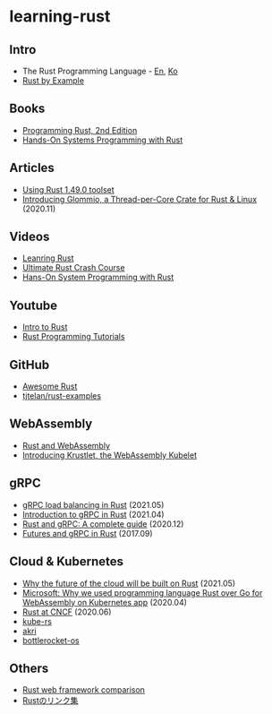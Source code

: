 # learning-rust

## Intro
- The Rust Programming Language - [En](https://doc.rust-lang.org/book/), [Ko](https://rinthel.github.io/rust-lang-book-ko/)
- [Rust by Example](https://doc.rust-lang.org/rust-by-example/)

## Books
- [Programming Rust, 2nd Edition](https://learning.oreilly.com/library/view/programming-rust-2nd/9781492052586/)
- [Hands-On Systems Programming with Rust](https://learning.oreilly.com/library/view/hands-on-systems-programming/9781098109424/)

## Articles
- [Using Rust 1.49.0 toolset](https://access.redhat.com/documentation/en-us/red_hat_developer_tools/1/html/using_rust_1.49.0_toolset/index)
- [Introducing Glommio, a Thread-per-Core Crate for Rust & Linux](https://www.datadoghq.com/blog/engineering/introducing-glommio/) (2020.11)

## Videos
- [Leanring Rust](https://learning.oreilly.com/videos/learning-rust/9781788477918/)
- [Ultimate Rust Crash Course](https://learning.oreilly.com/videos/ultimate-rust-crash/9781800563902/)
- [Hans-On System Programming with Rust](https://learning.oreilly.com/videos/hands-on-systems-programming/9781838822132/)

## Youtube
- [Intro to Rust](https://www.youtube.com/playlist?list=PLJbE2Yu2zumDF6BX6_RdPisRVHgzV02NW)
- [Rust Programming Tutorials](https://www.youtube.com/watch?v=vOMJlQ5B-M0&list=PLVvjrrRCBy2JSHf9tGxGKJ-bYAN_uDCUL)

## GitHub
- [Awesome Rust](https://github.com/rust-unofficial/awesome-rust)
- [tjtelan/rust-examples](https://github.com/tjtelan/rust-examples)

## WebAssembly
- [Rust and WebAssembly](https://rustwasm.github.io/docs/book/)
- [Introducing Krustlet, the WebAssembly Kubelet](https://deislabs.io/posts/introducing-krustlet/)

## gRPC
- [gRPC load balancing in Rust](https://truelayer.com/blog/grpc-load-balancing-in-rust) (2021.05)
- [Introduction to gRPC in Rust](https://romankudryashov.com/blog/2021/04/grpc-rust/) (2021.04)
- [Rust and gRPC: A complete guide](https://blog.logrocket.com/rust-and-grpc-a-complete-guide/) (2020.12)
- [Futures and gRPC in Rust](https://pingcap.com/blog/2017-09-12-futuresandgrpc) (2017.09)

## Cloud & Kubernetes
- [Why the future of the cloud will be built on Rust](https://www.youtube.com/watch?v=BWL4889RKhU) (2021.05)
- [Microsoft: Why we used programming language Rust over Go for WebAssembly on Kubernetes app](https://www.zdnet.com/article/microsoft-why-we-used-programming-language-rust-over-go-for-webassembly-on-kubernetes-app/) (2020.04)
- [Rust at CNCF](https://www.cncf.io/blog/2020/06/22/rust-at-cncf/) (2020.06)
- [kube-rs](https://github.com/clux/kube-rs)
- [akri](https://github.com/deislabs/akri)
- [bottlerocket-os](https://github.com/bottlerocket-os)

## Others
- [Rust web framework comparison](https://github.com/flosse/rust-web-framework-comparison)
- [Rustのリンク集](https://qiita.com/mosh/items/7e327dafbe53b72ad99d)
